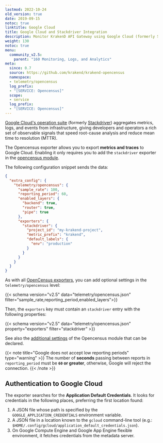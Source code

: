 ```yaml
---
lastmod: 2022-10-24
old_version: true
date: 2019-09-15
notoc: true
linktitle: Google Cloud
title: Google Cloud and Stackdriver Integration
description: Monitor KrakenD API Gateway using Google Cloud (formerly Stackdriver) for comprehensive insights and effective troubleshooting
weight: 130
notoc: true
menu:
  community_v2.5:
    parent: "160 Monitoring, Logs, and Analytics"
meta:
  since: 0.7
  source: https://github.com/krakend/krakend-opencensus
  namespace:
  - telemetry/opencensus
  log_prefix:
  - "[SERVICE: Opencensus]"
  scope:
  - service
  log_prefix:
  - "[SERVICE: Opencensus]"
---
```


[Google Cloud's operation suite](https://cloud.google.com/products/operations) (formerly [Stackdriver](https://cloud.google.com/stackdriver/)) aggregates metrics, logs, and events from infrastructure, giving developers and operators a rich set of observable signals that speed root-cause analysis and reduce mean time to resolution (MTTR).

The Opencensus exporter allows you to export **metrics and traces** to Google Cloud. Enabling it only requires you to add the `stackdriver` exporter in the [opencensus module](/docs/v2.5/telemetry/opencensus/).

The following configuration snippet sends the data:

```json
{
  "extra_config": {
    "telemetry/opencensus": {
      "sample_rate": 100,
      "reporting_period": 60,
      "enabled_layers": {
        "backend": true,
        "router": true,
        "pipe": true
      },
      "exporters": {
        "stackdriver": {
          "project_id": "my-krakend-project",
          "metric_prefix": "krakend",
          "default_labels": {
            "env": "production"
          }
        }
      }
    }
  }
}
```

As with all [OpenCensus exporters](/docs/v2.5/telemetry/opencensus/), you can add optional settings in the `telemetry/opencensus` level:

{{< schema version="v2.5" data="telemetry/opencensus.json" filter="sample_rate,reporting_period,enabled_layers">}}

Then, the `exporters` key must contain an `stackdriver` entry with the following properties:

{{< schema version="v2.5" data="telemetry/opencensus.json" property="exporters" filter="stackdriver" >}}

See also the [additional settings](/docs/v2.5/telemetry/opencensus/) of the Opencensus module that can be declared.

{{< note title="Google does not accept low reporting periods" type="warning" >}}
The number of **seconds** passing between reports in `reporting_period` must be **`60` or greater**, otherwise, Google will reject the connection.
{{< /note >}}

## Authentication to Google Cloud
The exporter searches for the **Application Default Credentials**. It looks for credentials in the following places, preferring the first location found:

1. A JSON file whose path is specified by the `GOOGLE_APPLICATION_CREDENTIALS` environment variable.
2. A JSON file in a location known to the `gcloud` command-line tool (e.g.: `$HOME/.config/gcloud/application_default_credentials.json`).
3. On Google Compute Engine and Google App Engine flexible environment, it fetches credentials from the metadata server.
